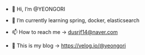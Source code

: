 - 👋 Hi, I’m @YEONGORI

- 🌱 I’m currently learning spring, docker, elasticsearch

- 📫 How to reach me -> dusrjf14@naver.com

- 📮 This is my blog -> https://velog.io/@yeongori





<!---
YEONGORI/YEONGORI is a ✨ special ✨ repository because its `README.md` (this file) appears on your GitHub profile.
You can click the Preview link to take a look at your changes.
--->
